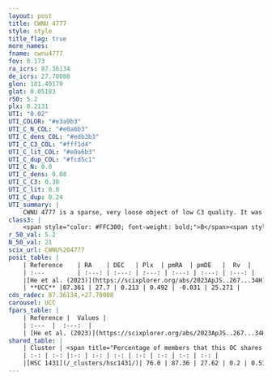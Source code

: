 ```yaml
---
layout: post
title: CWNU 4777
style: style
title_flag: true
more_names: 
fname: cwnu4777
fov: 0.173
ra_icrs: 87.36134
de_icrs: 27.70008
glon: 181.49179
glat: 0.05183
r50: 5.2
plx: 0.2131
UTI: "0.02"
UTI_COLOR: "#e3a9b3"
UTI_C_N_COL: "#e0a6b3"
UTI_C_dens_COL: "#edb3b3"
UTI_C_C3_COL: "#fff1d4"
UTI_C_lit_COL: "#e0a6b3"
UTI_C_dup_COL: "#fcd5c1"
UTI_C_N: 0.0
UTI_C_dens: 0.08
UTI_C_C3: 0.38
UTI_C_lit: 0.0
UTI_C_dup: 0.24
UTI_summary: |
    CWNU 4777 is a sparse, very loose object of low C3 quality. It was recently reported in the literature.<br><br><span style="color: #99180f; font-weight: bold;">Warning: </span>This is likely a duplicate object, which shares a large percentage of members with at least one previously reported entry.<br><br><span style="color: #99180f; font-weight: bold;">Warning: </span>contains less than 25 stars with <i>P>0.5</i> estimated.
class3: |
    <span style="color: #FFC300; font-weight: bold;">B</span><span style="color: red; font-weight: bold;">C</span>
r_50_val: 5.2
N_50_val: 21
scix_url: CWNU%204777
posit_table: |
    | Reference    | RA    | DEC   | Plx  | pmRA  | pmDE   |  Rv  |
    | :---         | :---: | :---: | :---: | :---: | :---: | :---: |
    |[He et al. (2023)](https://scixplorer.org/abs/2023ApJS..267...34H) | 87.362 | 27.66 | 0.21 | 0.496 | -0.032 | 25.27 |
    | **UCC** |87.361 | 27.7 | 0.213 | 0.492 | -0.031 | 25.271 | 
cds_radec: 87.36134,+27.70008
carousel: UCC
fpars_table: |
    | Reference |  Values |
    | :---  |  :---:  |
    | [He et al. (2023)](https://scixplorer.org/abs/2023ApJS..267...34H) | `A0=2.4, m-M=13.15, logA=9.0` |
shared_table: |
    | Cluster | <span title="Percentage of members that this OC shares with the ones listed">%</span>   | RA   | DEC   | Plx   | pmRA  | pmDE  | Rv | UTI |
    | :-: | :-: |:-: | :-: | :-: | :-: | :-: | :-: | :-: |
    |[HSC 1431](/_clusters/hsc1431/)| 76.0 | 87.36 | 27.62 | 0.2 | 0.51 | -0.06 | 25.27 |0.17 |
---
```

